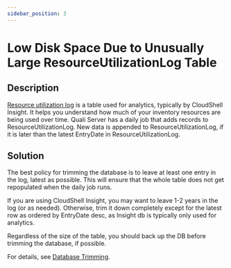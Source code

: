 ```yaml
---
sidebar_position: 3
---
```


# Low Disk Space Due to Unusually Large ResourceUtilizationLog Table

## Description

[Resource utilization log](../../install-configure/cs-insight-bi/cs-insight-bi-elasticube-tables/elasticube-tables.md#resource-utilization-log) is a table used for analytics, typically by CloudShell Insight. It helps you understand how much of your inventory resources are being used over time. Quali Server has a daily job that adds records to ResourceUtilizationLog. New data is appended to ResourceUtilizationLog, if it is later than the latest EntryDate in ResourceUtilizationLog.

## Solution

The best policy for trimming the database is to leave at least one entry in the log, latest as possible. This will ensure that the whole table does not get repopulated when the daily job runs.

If you are using CloudShell Insight, you may want to leave 1-2 years in the log (or as needed). Otherwise, trim it down completely except for the latest row as ordered by EntryDate desc, as Insight db is typically only used for analytics.

Regardless of the size of the table, you should back up the DB before trimming the database, if possible.

For details, see [Database Trimming](../../install-configure/cloudshell-suite/appendix/best-practices-cs-prod/db-trimming.md).
